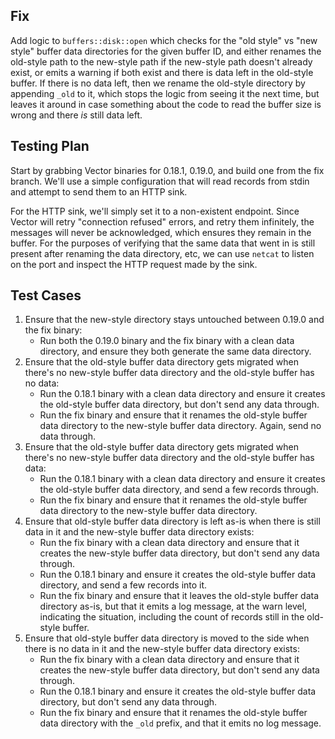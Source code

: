 ## Fix

Add logic to `buffers::disk::open` which checks for the "old style" vs "new style" buffer data
directories for the given buffer ID, and either renames the old-style path to the new-style path if
the new-style path doesn't already exist, or emits a warning if both exist and there is data left in
the old-style buffer.  If there is no data left, then we rename the old-style directory by appending
`_old` to it, which stops the logic from seeing it the next time, but leaves it around in case
something about the code to read the buffer size is wrong and there _is_ still data left.

## Testing Plan

Start by grabbing Vector binaries for 0.18.1, 0.19.0, and build one from the fix branch.  We'll use
a simple configuration that will read records from stdin and attempt to send them to an HTTP sink.

For the HTTP sink, we'll simply set it to a non-existent endpoint.  Since Vector will retry
"connection refused" errors, and retry them infinitely, the messages will never be acknowledged,
which ensures they remain in the buffer.  For the purposes of verifying that the same data that went
in is still present after renaming the data directory, etc, we can use `netcat` to listen on the
port and inspect the HTTP request made by the sink.

## Test Cases

1. Ensure that the new-style directory stays untouched between 0.19.0 and the fix binary:
    - Run both the 0.19.0 binary and the fix binary with a clean data directory, and ensure they
      both generate the same data directory.
2. Ensure that the old-style buffer data directory gets migrated when there's no new-style buffer
  data directory and the old-style buffer has no data:
    - Run the 0.18.1 binary with a clean data directory and ensure it creates the old-style buffer
      data directory, but don't send any data through.
    - Run the fix binary and ensure that it renames the old-style buffer data directory to the
      new-style buffer data directory.  Again, send no data through.
3. Ensure that the old-style buffer data directory gets migrated when there's no new-style buffer
  data directory and the old-style buffer has data:
    - Run the 0.18.1 binary with a clean data directory and ensure it creates the old-style buffer
      data directory, and send a few records through.
    - Run the fix binary and ensure that it renames the old-style buffer data directory to the
      new-style buffer data directory.
4. Ensure that old-style buffer data directory is left as-is when there is still data in it and the
  new-style buffer data directory exists:
    - Run the fix binary with a clean data directory and ensure that it creates the new-style buffer
      data directory, but don't send any data through.
    - Run the 0.18.1 binary and ensure it creates the old-style buffer data directory, and send a
      few records into it.
    - Run the fix binary and ensure that it leaves the old-style buffer data directory as-is, but
      that it emits a log message, at the warn level, indicating the situation, including the count
      of records still in the old-style buffer.
5. Ensure that old-style buffer data directory is moved to the side when there is no data in it and
  the new-style buffer data directory exists:
    - Run the fix binary with a clean data directory and ensure that it creates the new-style buffer
      data directory, but don't send any data through.
    - Run the 0.18.1 binary and ensure it creates the old-style buffer data directory, but don't
      send any data through.
    - Run the fix binary and ensure that it renames the old-style buffer data directory with the
      `_old` prefix, and that it emits no log message.
